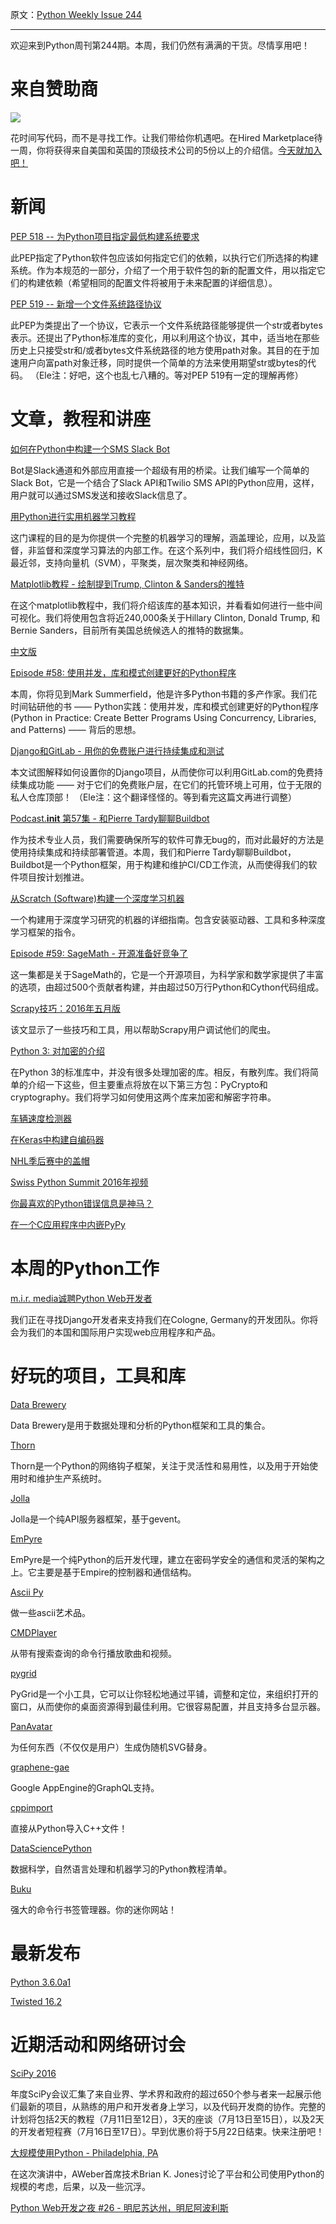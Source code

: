 原文：[Python Weekly Issue 244](http://us2.campaign-archive1.com/?u=e2e180baf855ac797ef407fc7&id=26a54823c2&e=148158c7b4)

---

欢迎来到Python周刊第244期。本周，我们仍然有满满的干货。尽情享用吧！

# 来自赞助商

[![](https://gallery.mailchimp.com/72f68dcee17c92724bc7822fb/images/a7efe9e7-ad6c-40b1-88e4-aad1f91af194.png)](http://hrd.cm/1LcF7Hc)

花时间写代码，而不是寻找工作。让我们带给你机遇吧。在Hired Marketplace待一周，你将获得来自美国和英国的顶级技术公司的5份以上的介绍信。[今天就加入吧！](http://hrd.cm/1LcF7Hc)


# 新闻

[PEP 518 -- 为Python项目指定最低构建系统要求](https://www.python.org/dev/peps/pep-0518/)

此PEP指定了Python软件包应该如何指定它们的依赖，以执行它们所选择的构建系统。作为本规范的一部分，介绍了一个用于软件包的新的配置文件，用以指定它们的构建依赖（希望相同的配置文件将被用于未来配置的详细信息）。

[PEP 519 -- 新增一个文件系统路径协议](https://www.python.org/dev/peps/pep-0519/)

此PEP为类提出了一个协议，它表示一个文件系统路径能够提供一个str或者bytes表示。还提出了Python标准库的变化，用以利用这个协议，其中，适当地在那些历史上只接受str和/或者bytes文件系统路径的地方使用path对象。其目的在于加速用户向富path对象迁移，同时提供一个简单的方法来使用期望str或bytes的代码。
（Ele注：好吧，这个也乱七八糟的。等对PEP 519有一定的理解再修）

# 文章，教程和讲座

[如何在Python中构建一个SMS Slack Bot](https://www.twilio.com/blog/2016/05/build-sms-slack-bot-python.html)

Bot是Slack通道和外部应用直接一个超级有用的桥梁。让我们编写一个简单的Slack Bot，它是一个结合了Slack API和Twilio SMS API的Python应用，这样，用户就可以通过SMS发送和接收Slack信息了。

[用Python进行实用机器学习教程](https://pythonprogramming.net/machine-learning-tutorial-python-introduction/)

这门课程的目的是为你提供一个完整的机器学习的理解，涵盖理论，应用，以及监督，非监督和深度学习算法的内部工作。在这个系列中，我们将介绍线性回归，K最近邻，支持向量机（SVM），平聚类，层次聚类和神经网络。

[Matplotlib教程 - 绘制提到Trump, Clinton & Sanders的推特](https://www.dataquest.io/blog/matplotlib-tutorial/)

在这个matplotlib教程中，我们将介绍该库的基本知识，并看看如何进行一些中间可视化。我们将使用包含将近240,000条关于Hillary Clinton, Donald Trump, 和Bernie Sanders，目前所有美国总统候选人的推特的数据集。

[中文版](../Science%20and%20Data%20Analysis/Matplotlib教程%20-%20绘制提到Trump,%20Clinton%20&%20Sanders的推特.md)

[Episode #58: 使用并发，库和模式创建更好的Python程序](https://talkpython.fm/episodes/show/58/create-better-python-programs-with-concurrency-libraries-and-patterns)

本周，你将见到Mark Summerfield，他是许多Python书籍的多产作家。我们花时间钻研他的书 —— Python实践：使用并发，库和模式创建更好的Python程序(Python in Practice: Create Better Programs Using Concurrency, Libraries, and Patterns) —— 背后的思想。

[Django和GitLab - 用你的免费账户进行持续集成和测试](http://dezoito.github.io/2016/05/11/django-gitlab-continuous-integration-phantomjs.html)

本文试图解释如何设置你的Django项目，从而使你可以利用GitLab.com的免费持续集成功能 —— 对于它们的免费账户层，在它们的托管环境上可用，位于无限的私人仓库顶部！
（Ele注：这个翻译怪怪的。等到看完这篇文再进行调整）

[Podcast.__init__ 第57集 - 和Pierre Tardy聊聊Buildbot](http://pythonpodcast.com/pierre-tardy-buildbot.html)

作为技术专业人员，我们需要确保所写的软件可靠无bug的，而对此最好的方法是使用持续集成和持续部署管道。本周，我们和Pierre Tardy聊聊Buildbot，Buildbot是一个Python框架，用于构建和维护CI/CD工作流，从而使得我们的软件项目按计划推进。

[从Scratch (Software)构建一个深度学习机器](https://github.com/saiprashanths/dl-setup)

一个构建用于深度学习研究的机器的详细指南。包含安装驱动器、工具和多种深度学习框架的指令。

[Episode #59: SageMath - 开源准备好竞争了](https://talkpython.fm/episodes/show/59/sagemath-open-source-is-ready-to-compete-in-the-classroom)

这一集都是关于SageMath的，它是一个开源项目，为科学家和数学家提供了丰富的选项，由超过500个贡献者构建，并由超过50万行Python和Cython代码组成。

[Scrapy技巧：2016年五月版](https://blog.scrapinghub.com/2016/05/18/scrapy-tips-from-the-pros-may-2016-edition/)

该文显示了一些技巧和工具，用以帮助Scrapy用户调试他们的爬虫。

[Python 3: 对加密的介绍](http://www.blog.pythonlibrary.org/2016/05/18/python-3-an-intro-to-encryption/)

在Python 3的标准库中，并没有很多处理加密的库。相反，有散列库。我们将简单的介绍一下这些，但主要重点将放在以下第三方包：PyCrypto和cryptography。我们将学习如何使用这两个库来加密和解密字符串。

[车辆速度检测器](https://gregtinkers.wordpress.com/2016/03/25/car-speed-detector/)

[在Keras中构建自编码器](http://blog.keras.io/building-autoencoders-in-keras.html)

[NHL季后赛中的盖帽](http://blog.yhat.com/posts/hockey-shot-blocking.html)

[Swiss Python Summit 2016年视频](https://www.youtube.com/playlist?list=PL4_MBPz5hOsK1fflMqTEbOC9rPAsksG4A)

[你最喜欢的Python错误信息是神马？](https://www.reddit.com/r/Python/comments/4ivd2k/what_is_your_favorite_python_error_message/)

[在一个C应用程序中内嵌PyPy](http://codelle.com/blog/2016/5/embedding-pypy-in-a-c-application/)

# 本周的Python工作

[m.i.r. media诚聘Python Web开发者](http://jobs.pythonweekly.com/jobs/python-web-developer-django-framework-2/)

我们正在寻找Django开发者来支持我们在Cologne, Germany的开发团队。你将会为我们的本国和国际用户实现web应用程序和产品。

# 好玩的项目，工具和库

[Data Brewery](http://databrewery.org/)

Data Brewery是用于数据处理和分析的Python框架和工具的集合。

[Thorn](https://github.com/robinhood/thorn)

Thorn是一个Python的网络钩子框架，关注于灵活性和易用性，以及用于开始使用时和维护生产系统时。

[Jolla](https://github.com/salamer/jolla)

Jolla是一个纯API服务器框架，基于gevent。

[EmPyre](https://github.com/adaptivethreat/EmPyre)

EmPyre是一个纯Python的后开发代理，建立在密码学安全的通信和灵活的架构之上。它主要是基于Empire的控制器和通信结构。

[Ascii Py](https://github.com/ProfOak/ascii_py)

做一些ascii艺术品。

[CMDPlayer](https://github.com/Anil1331/CMDPlayer)

从带有搜索查询的命令行播放歌曲和视频。

[pygrid](https://github.com/mjs7231/pygrid)

PyGrid是一个小工具，它可以让你轻松地通过平铺，调整和定位，来组织打开的窗口，从而使你的桌面资源得到最佳利用。它很容易配置，并且支持多台显示器。

[PanAvatar](https://github.com/ondergetekende/python-panavatar)

为任何东西（不仅仅是用户）生成伪随机SVG替身。

[graphene-gae](https://github.com/ekampf/graphene-gae)

Google AppEngine的GraphQL支持。

[cppimport](https://github.com/tbenthompson/cppimport)

直接从Python导入C++文件！

[DataSciencePython](https://github.com/ujjwalkarn/DataSciencePython)

数据科学，自然语言处理和机器学习的Python教程清单。

[Buku](https://github.com/jarun/Buku)

强大的命令行书签管理器。你的迷你网站！

# 最新发布

[Python 3.6.0a1](https://www.python.org/downloads/release/python-360a1/)

[Twisted 16.2](http://labs.twistedmatrix.com/2016/05/twisted-162-released.html)

# 近期活动和网络研讨会

[SciPy 2016](http://scipy2016.scipy.org/ehome/146062/332936/)

年度SciPy会议汇集了来自业界、学术界和政府的超过650个参与者来一起展示他们最新的项目，从熟练的用户和开发者身上学习，以及代码开发商的协作。完整的计划将包括2天的教程（7月11日至12日），3天的座谈（7月13日至15日），以及2天的开发者短程赛（7月16日至17日）。早到优惠价将于5月22日结束。快来注册吧！

[大规模使用Python - Philadelphia­, PA](http://www.meetup.com/phillypug/events/230382483/)

在这次演讲中，AWeber首席技术Brian K. Jones讨论了平台和公司使用Python的规模的考虑，后果，以及一些沉浮。

[Python Web开发之夜 #26 - 明尼苏达州，明尼阿波利斯](http://www.meetup.com/PyMNtos-Twin-Cities-Python-User-Group/events/231141683/)

